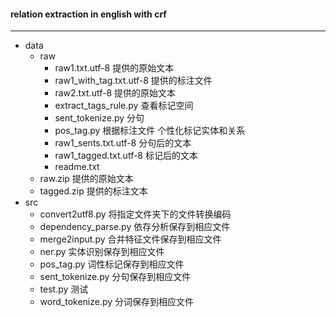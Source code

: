 #### relation extraction in english with crf
---

- data
	- raw
		- raw1.txt.utf-8 提供的原始文本
		- raw1_with_tag.txt.utf-8 提供的标注文件
		- raw2.txt.utf-8 提供的原始文本
		- extract_tags_rule.py 查看标记空间
		- sent_tokenize.py 分句
		- pos_tag.py 根据标注文件 个性化标记实体和关系
		- raw1_sents.txt.utf-8 分句后的文本
		- raw1_tagged.txt.utf-8 标记后的文本
		- readme.txt
	- raw.zip 提供的原始文本
	- tagged.zip 提供的标注文本
- src
	- convert2utf8.py 将指定文件夹下的文件转换编码
	- dependency_parse.py 依存分析保存到相应文件
	- merge2input.py 合并特征文件保存到相应文件
	- ner.py 实体识别保存到相应文件
	- pos_tag.py 词性标记保存到相应文件
	- sent_tokenize.py 分句保存到相应文件
	- test.py 测试
	- word_tokenize.py 分词保存到相应文件